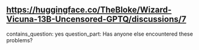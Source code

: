 ## https://huggingface.co/TheBloke/Wizard-Vicuna-13B-Uncensored-GPTQ/discussions/7

contains_question: yes
question_part: Has anyone else encountered these problems?